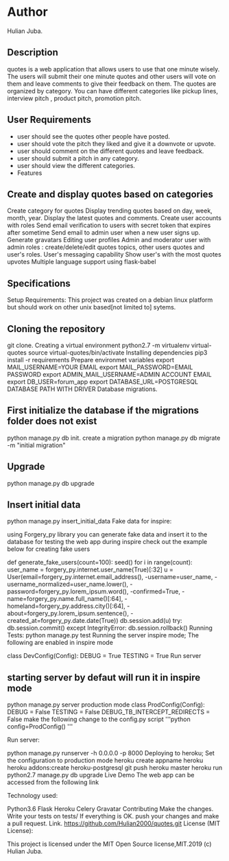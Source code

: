 # Author

 Hulian Juba.

## Description

quotes is a web application that allows users to use that one minute wisely. The users will submit their one minute quotes and other users will vote on them and leave comments to give their feedback on them. The quotes are organized by category. You can have different categories like pickup lines, interview pitch , product pitch, promotion pitch.

## User Requirements

* user should see the quotes other people have posted.
* user should vote  the pitch they liked and give it a downvote or upvote.
* user should comment on the different quotes and leave feedback.
* user should submit a pitch in any category.
* user should view the different categories.
* Features

## Create and display quotes based on categories

 Create category for quotes
 Display trending quotes based on day, week, month, year.
 Display the latest quotes and comments.
 Create user accounts with roles
 Send email verification to users with secret token that expires after sometime
 Send email to admin user when a new user signs up.
 Generate gravatars
 Editing user profiles
 Admin and moderator user with admin roles : create/delete/edit quotes topics, other users quotes and user's roles.
 User's messaging capability
 Show user's with the most quotes upvotes
 Multiple language support using flask-babel

## Specifications

Setup
Requirements:
This project was created on a debian linux platform but should work on other unix based[not limited to] sytems.

## Cloning the repository

git clone.
Creating a virtual environment
python2.7 -m virtualenv virtual-quotes
source virtual-quotes/bin/activate
Installing dependencies
pip3 install -r requirements
Prepare environmet variables
 export MAIL_USERNAME=YOUR EMAIL
 export MAIL_PASSWORD=EMAIL PASSWORD
 export ADMIN_MAIL_USERNAME=ADMIN ACCOUNT EMAIL
 export DB_USER=forum_app
 export DATABASE_URL=POSTGRESQL DATABASE PATH WITH DRIVER
Database migrations.

## First initialize the database if the migrations folder does not exist

python manage.py db init.
create  a migration
python manage.py db migrate -m "initial migration"

## Upgrade

python manage.py db upgrade

## Insert initial data

python manage.py insert_initial_data
Fake data for inspire:

using Forgery_py library you can generate fake data and insert it to the database for testing the web app during inspire check out the example below for creating fake users

def generate_fake_users(count=100):
    seed()
    for i in range(count):
        user_name = forgery_py.internet.user_name(True)[:32]
        u = User(email=forgery_py.internet.email_address(),
                 -username=user_name,
                 -username_normalized=user_name.lower(),
                 -password=forgery_py.lorem_ipsum.word(),
                 -confirmed=True,
                 -name=forgery_py.name.full_name()[:64],
                 -homeland=forgery_py.address.city()[:64],
                 -about=forgery_py.lorem_ipsum.sentence(),
                 -created_at=forgery_py.date.date(True))
        db.session.add(u)
        try:
            db.session.commit()
        except IntegrityError:
            db.session.rollback()
Running Tests:
python manage.py test
Running the server
inspire mode;
The following are enabled in inspire mode

class DevConfig(Config):
    DEBUG = True
    TESTING = True
Run server

## starting server by defaut will run it in inspire mode

python manage.py server
production mode
class ProdConfig(Config):
    DEBUG = False
    TESTING = False
    DEBUG_TB_INTERCEPT_REDIRECTS = False
make the following change to the config.py script '''python config=ProdConfig() '''

Run server:

python manage.py runserver -h 0.0.0.0 -p 8000
Deploying to heroku;
Set the configuration to production mode
heroku create appname
heroku heroku addons:create heroku-postgresql
git push heroku master
heroku run python2.7 manage.py db upgrade
Live Demo
The web app can be accessed from the following link 

Technology used:

Python3.6
Flask
Heroku
Celery
Gravatar
Contributing
Make the changes.
Write your tests on tests/
If everything is OK. push your changes and make a pull request.
Link.
https://github.com/Hulian2000/quotes.git
License (MIT License):

This project is licensed under the MIT Open Source license,MIT.2019 (c) Hulian Juba.